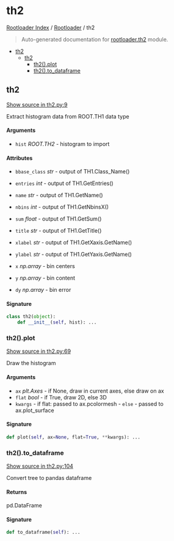 # th2

[Rootloader Index](../README.md#rootloader-index) / [Rootloader](./index.md#rootloader) / th2

> Auto-generated documentation for [rootloader.th2](../../rootloader/th2.py) module.

- [th2](#th2)
  - [th2](#th2-1)
    - [th2().plot](#th2()plot)
    - [th2().to_dataframe](#th2()to_dataframe)

## th2

[Show source in th2.py:9](../../rootloader/th2.py#L9)

Extract histogram data from ROOT.TH1 data type

#### Arguments

- `hist` *ROOT.TH2* - histogram to import

#### Attributes

- `bbase_class` *str* - output of TH1.Class_Name()
- `entries` *int* - output of TH1.GetEntries()
- `name` *str* - output of TH1.GetName()
- `nbins` *int* - output of TH1.GetNbinsX()
- `sum` *float* - output of TH1.GetSum()
- `title` *str* - output of TH1.GetTitle()
- `xlabel` *str* - output of TH1.GetXaxis.GetName()
- `ylabel` *str* - output of TH1.GetYaxis.GetName()

- `x` *np.array* - bin centers
- `y` *np.array* - bin content
- `dy` *np.array* - bin error

#### Signature

```python
class th2(object):
    def __init__(self, hist): ...
```

### th2().plot

[Show source in th2.py:69](../../rootloader/th2.py#L69)

Draw the histogram

#### Arguments

- `ax` *plt.Axes* - if None, draw in current axes, else draw on ax
- `flat` *bool* - if True, draw 2D, else 3D
- `kwargs` - if flat: passed to ax.pcolormesh
        - `else` - passed to ax.plot_surface

#### Signature

```python
def plot(self, ax=None, flat=True, **kwargs): ...
```

### th2().to_dataframe

[Show source in th2.py:104](../../rootloader/th2.py#L104)

Convert tree to pandas dataframe

#### Returns

pd.DataFrame

#### Signature

```python
def to_dataframe(self): ...
```